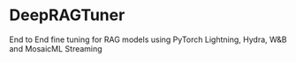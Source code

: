 # DeepRAGTuner
End to End fine tuning for RAG models using PyTorch Lightning, Hydra, W&amp;B and MosaicML Streaming

